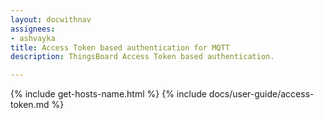 ```yaml
---
layout: docwithnav
assignees:
- ashvayka
title: Access Token based authentication for MQTT
description: ThingsBoard Access Token based authentication.

---
```


{% include get-hosts-name.html %}
{% include docs/user-guide/access-token.md %}
